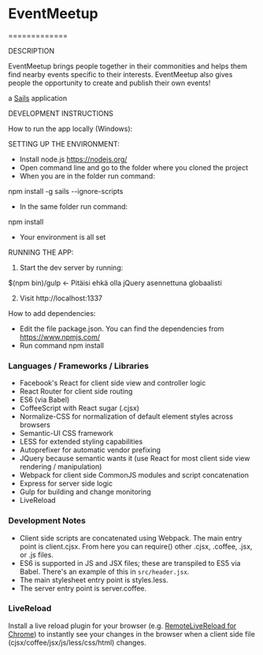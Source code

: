 # EventMeetup
=============

DESCRIPTION

EventMeetup brings people together in their commonities and helps them find nearby events specific to their interests. EventMeetup also gives people the opportunity to create and publish their own events!

a [Sails](http://sailsjs.org) application

DEVELOPMENT INSTRUCTIONS

How to run the app locally (Windows):

SETTING UP THE ENVIRONMENT:

- Install node.js https://nodejs.org/
- Open command line and go to the folder where you cloned the project
- When you are in the folder run command:

npm install -g sails --ignore-scripts

- In the same folder run command:

npm install

- Your environment is all set

RUNNING THE APP:

1. Start the dev server by running:

$(npm bin)/gulp      <- Pitäisi ehkä olla jQuery asennettuna globaalisti

2. Visit http://localhost:1337


How to add dependencies:
- Edit the file package.json. You can find the dependencies from https://www.npmjs.com/
- Run command npm install



### Languages / Frameworks / Libraries ###

* Facebook's React for client side view and controller logic
* React Router for client side routing
* ES6 (via Babel)
* CoffeeScript with React sugar (.cjsx)
* Normalize-CSS for normalization of default element styles across browsers
* Semantic-UI CSS framework
* LESS for extended styling capabilities
* Autoprefixer for automatic vendor prefixing
* JQuery because semantic wants it (use React for most client side view rendering / manipulation)
* Webpack for client side CommonJS modules and script concatenation
* Express for server side logic
* Gulp for building and change monitoring
* LiveReload

### Development Notes ###

* Client side scripts are concatenated using Webpack.  The main entry point is client.cjsx.  From here you can require() other .cjsx, .coffee, .jsx, or .js files.
* ES6 is supported in JS and JSX files; these are transpiled to ES5 via Babel.  There's an example of this in ```src/header.jsx```.
* The main stylesheet entry point is styles.less.
* The server entry point is server.coffee.

### LiveReload ###

Install a live reload plugin for your browser (e.g. [RemoteLiveReload for Chrome](https://chrome.google.com/webstore/detail/remotelivereload/jlppknnillhjgiengoigajegdpieppei)) to instantly see your changes in the browser when a client side file (cjsx/coffee/jsx/js/less/css/html) changes.